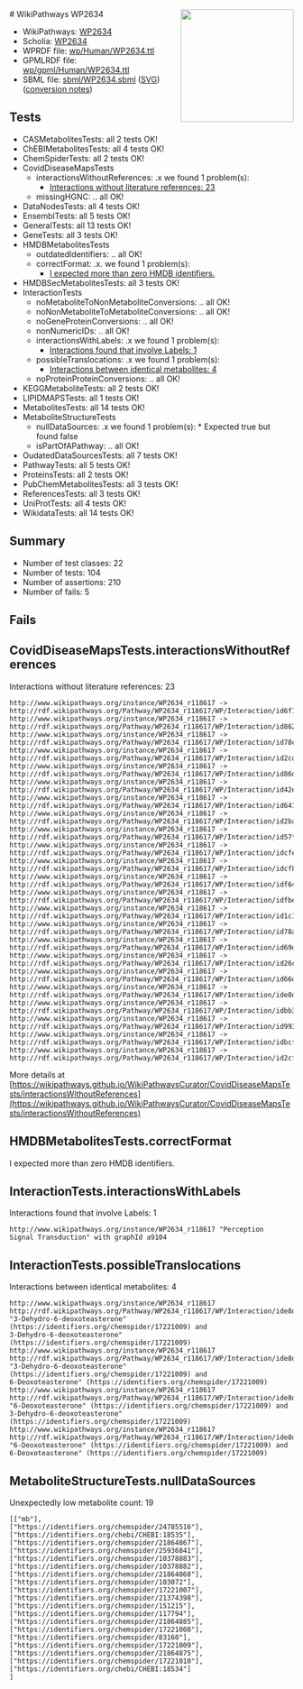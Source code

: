 <img style="float: right; width: 200px" src="../logo.png" />
# WikiPathways WP2634

* WikiPathways: [WP2634](https://identifiers.org/wikipathways:WP2634)
* Scholia: [WP2634](https://scholia.toolforge.org/wikipathways/WP2634)
* WPRDF file: [wp/Human/WP2634.ttl](../wp/Human/WP2634.ttl)
* GPMLRDF file: [wp/gpml/Human/WP2634.ttl](../wp/gpml/Human/WP2634.ttl)
* SBML file: [sbml/WP2634.sbml](../sbml/WP2634.sbml) ([SVG](../sbml/WP2634.svg)) ([conversion notes](../sbml/WP2634.txt))

## Tests
* CASMetabolitesTests: all 2 tests OK!
* ChEBIMetabolitesTests: all 4 tests OK!
* ChemSpiderTests: all 2 tests OK!
* CovidDiseaseMapsTests
    * interactionsWithoutReferences: .x we found 1 problem(s):
        * [Interactions without literature references: 23](#9701cd03)
    * missingHGNC: .. all OK!
* DataNodesTests: all 4 tests OK!
* EnsemblTests: all 5 tests OK!
* GeneralTests: all 13 tests OK!
* GeneTests: all 3 tests OK!
* HMDBMetabolitesTests
    * outdatedIdentifiers: .. all OK!
    * correctFormat: .x. we found 1 problem(s):
        * [I expected more than zero HMDB identifiers.](#ad154c1e)
* HMDBSecMetabolitesTests: all 3 tests OK!
* InteractionTests
    * noMetaboliteToNonMetaboliteConversions: .. all OK!
    * noNonMetaboliteToMetaboliteConversions: .. all OK!
    * noGeneProteinConversions: .. all OK!
    * nonNumericIDs: .. all OK!
    * interactionsWithLabels: .x we found 1 problem(s):
        * [Interactions found that involve Labels: 1](#630d2678)
    * possibleTranslocations: .x we found 1 problem(s):
        * [Interactions between identical metabolites: 4](#d59038c7)
    * noProteinProteinConversions: .. all OK!
* KEGGMetaboliteTests: all 2 tests OK!
* LIPIDMAPSTests: all 1 tests OK!
* MetabolitesTests: all 14 tests OK!
* MetaboliteStructureTests
    * nullDataSources: .x we found 1 problem(s):
            * Expected true but found false
    * isPartOfAPathway: .. all OK!
* OudatedDataSourcesTests: all 7 tests OK!
* PathwayTests: all 5 tests OK!
* ProteinsTests: all 2 tests OK!
* PubChemMetabolitesTests: all 3 tests OK!
* ReferencesTests: all 3 tests OK!
* UniProtTests: all 4 tests OK!
* WikidataTests: all 14 tests OK!


## Summary

* Number of test classes: 22
* Number of tests: 104
* Number of assertions: 210
* Number of fails: 5

## Fails

<a name="9701cd03" />

## CovidDiseaseMapsTests.interactionsWithoutReferences

Interactions without literature references: 23
```
http://www.wikipathways.org/instance/WP2634_r118617 -> http://rdf.wikipathways.org/Pathway/WP2634_r118617/WP/Interaction/id6f15abbf
http://www.wikipathways.org/instance/WP2634_r118617 -> http://rdf.wikipathways.org/Pathway/WP2634_r118617/WP/Interaction/id8623033
http://www.wikipathways.org/instance/WP2634_r118617 -> http://rdf.wikipathways.org/Pathway/WP2634_r118617/WP/Interaction/id78cdedd8
http://www.wikipathways.org/instance/WP2634_r118617 -> http://rdf.wikipathways.org/Pathway/WP2634_r118617/WP/Interaction/id2cd89c04
http://www.wikipathways.org/instance/WP2634_r118617 -> http://rdf.wikipathways.org/Pathway/WP2634_r118617/WP/Interaction/id86dc36cb
http://www.wikipathways.org/instance/WP2634_r118617 -> http://rdf.wikipathways.org/Pathway/WP2634_r118617/WP/Interaction/id42ed3a7b
http://www.wikipathways.org/instance/WP2634_r118617 -> http://rdf.wikipathways.org/Pathway/WP2634_r118617/WP/Interaction/id641da3bb
http://www.wikipathways.org/instance/WP2634_r118617 -> http://rdf.wikipathways.org/Pathway/WP2634_r118617/WP/Interaction/id2ba3a713
http://www.wikipathways.org/instance/WP2634_r118617 -> http://rdf.wikipathways.org/Pathway/WP2634_r118617/WP/Interaction/id57fe9ae4
http://www.wikipathways.org/instance/WP2634_r118617 -> http://rdf.wikipathways.org/Pathway/WP2634_r118617/WP/Interaction/idcfed83f
http://www.wikipathways.org/instance/WP2634_r118617 -> http://rdf.wikipathways.org/Pathway/WP2634_r118617/WP/Interaction/idcf8244d5
http://www.wikipathways.org/instance/WP2634_r118617 -> http://rdf.wikipathways.org/Pathway/WP2634_r118617/WP/Interaction/idf64fd982
http://www.wikipathways.org/instance/WP2634_r118617 -> http://rdf.wikipathways.org/Pathway/WP2634_r118617/WP/Interaction/idfbeb89f9
http://www.wikipathways.org/instance/WP2634_r118617 -> http://rdf.wikipathways.org/Pathway/WP2634_r118617/WP/Interaction/id1c1556b1
http://www.wikipathways.org/instance/WP2634_r118617 -> http://rdf.wikipathways.org/Pathway/WP2634_r118617/WP/Interaction/id78aae7ad
http://www.wikipathways.org/instance/WP2634_r118617 -> http://rdf.wikipathways.org/Pathway/WP2634_r118617/WP/Interaction/id69d711ee
http://www.wikipathways.org/instance/WP2634_r118617 -> http://rdf.wikipathways.org/Pathway/WP2634_r118617/WP/Interaction/id26cd63a8
http://www.wikipathways.org/instance/WP2634_r118617 -> http://rdf.wikipathways.org/Pathway/WP2634_r118617/WP/Interaction/id66d667d3
http://www.wikipathways.org/instance/WP2634_r118617 -> http://rdf.wikipathways.org/Pathway/WP2634_r118617/WP/Interaction/ide8d267f7
http://www.wikipathways.org/instance/WP2634_r118617 -> http://rdf.wikipathways.org/Pathway/WP2634_r118617/WP/Interaction/idbb3ce1a8
http://www.wikipathways.org/instance/WP2634_r118617 -> http://rdf.wikipathways.org/Pathway/WP2634_r118617/WP/Interaction/id993e0166
http://www.wikipathways.org/instance/WP2634_r118617 -> http://rdf.wikipathways.org/Pathway/WP2634_r118617/WP/Interaction/idbcf4990a
http://www.wikipathways.org/instance/WP2634_r118617 -> http://rdf.wikipathways.org/Pathway/WP2634_r118617/WP/Interaction/id2cf0ecf6
```

More details at [https://wikipathways.github.io/WikiPathwaysCurator/CovidDiseaseMapsTests/interactionsWithoutReferences](https://wikipathways.github.io/WikiPathwaysCurator/CovidDiseaseMapsTests/interactionsWithoutReferences)

<a name="ad154c1e" />

## HMDBMetabolitesTests.correctFormat

I expected more than zero HMDB identifiers.
<a name="630d2678" />

## InteractionTests.interactionsWithLabels

Interactions found that involve Labels: 1
```
http://www.wikipathways.org/instance/WP2634_r118617 "Perception
Signal Transduction" with graphId a9104
```

<a name="d59038c7" />

## InteractionTests.possibleTranslocations

Interactions between identical metabolites: 4
```
http://www.wikipathways.org/instance/WP2634_r118617 http://rdf.wikipathways.org/Pathway/WP2634_r118617/WP/Interaction/ide8d267f7 "3-Dehydro-6-deoxoteasterone" (https://identifiers.org/chemspider/17221009) and 
3-Dehydro-6-deoxoteasterone" (https://identifiers.org/chemspider/17221009)
http://www.wikipathways.org/instance/WP2634_r118617 http://rdf.wikipathways.org/Pathway/WP2634_r118617/WP/Interaction/ide8d267f7 "3-Dehydro-6-deoxoteasterone" (https://identifiers.org/chemspider/17221009) and 
6-Deoxoteasterone" (https://identifiers.org/chemspider/17221009)
http://www.wikipathways.org/instance/WP2634_r118617 http://rdf.wikipathways.org/Pathway/WP2634_r118617/WP/Interaction/ide8d267f7 "6-Deoxoteasterone" (https://identifiers.org/chemspider/17221009) and 
3-Dehydro-6-deoxoteasterone" (https://identifiers.org/chemspider/17221009)
http://www.wikipathways.org/instance/WP2634_r118617 http://rdf.wikipathways.org/Pathway/WP2634_r118617/WP/Interaction/ide8d267f7 "6-Deoxoteasterone" (https://identifiers.org/chemspider/17221009) and 
6-Deoxoteasterone" (https://identifiers.org/chemspider/17221009)
```

<a name="91904192" />

## MetaboliteStructureTests.nullDataSources

Unexpectedly low metabolite count: 19
```
[["mb"],
["https://identifiers.org/chemspider/24785516"],
["https://identifiers.org/chebi/CHEBI:18535"],
["https://identifiers.org/chemspider/21864867"],
["https://identifiers.org/chemspider/25936841"],
["https://identifiers.org/chemspider/10378883"],
["https://identifiers.org/chemspider/10378882"],
["https://identifiers.org/chemspider/21864868"],
["https://identifiers.org/chemspider/103072"],
["https://identifiers.org/chemspider/17221007"],
["https://identifiers.org/chemspider/21374398"],
["https://identifiers.org/chemspider/151215"],
["https://identifiers.org/chemspider/117794"],
["https://identifiers.org/chemspider/21864885"],
["https://identifiers.org/chemspider/17221008"],
["https://identifiers.org/chemspider/83160"],
["https://identifiers.org/chemspider/17221009"],
["https://identifiers.org/chemspider/21864875"],
["https://identifiers.org/chemspider/17221010"],
["https://identifiers.org/chebi/CHEBI:18534"]
]
```


